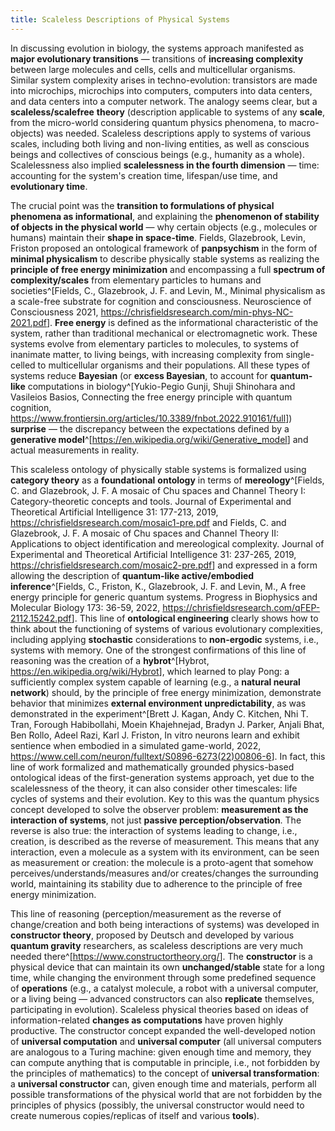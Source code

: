 ```yaml
---
title: Scaleless Descriptions of Physical Systems
---
```


In discussing evolution in biology, the systems approach manifested as **major evolutionary transitions** — transitions of **increasing complexity** between large molecules and cells, cells and multicellular organisms. Similar system complexity arises in techno-evolution: transistors are made into microchips, microchips into computers, computers into data centers, and data centers into a computer network. The analogy seems clear, but a **scaleless/scalefree** **theory** (description applicable to systems of any **scale**, from the micro-world considering quantum physics phenomena, to macro-objects) was needed. Scaleless descriptions apply to systems of various scales, including both living and non-living entities, as well as conscious beings and collectives of conscious beings (e.g., humanity as a whole). Scalelessness also implied **scalelessness in the fourth dimension** — time: accounting for the system's creation time, lifespan/use time, and **evolutionary time**.

The crucial point was the **transition to formulations of physical phenomena as informational**, and explaining the **phenomenon of stability of objects in the physical world** — why certain objects (e.g., molecules or humans) maintain their **shape in space-time**. Fields, Glazebrook, Levin, Friston proposed an ontological framework of **panpsychism** in the form of **minimal physicalism** to describe physically stable systems as realizing the **principle of free energy minimization** and encompassing a full **spectrum of complexity/scales** from elementary particles to humans and societies^[Fields, C., Glazebrook, J. F. and Levin, M., Minimal physicalism as a scale-free substrate for cognition and consciousness. Neuroscience of Consciousness 2021, <https://chrisfieldsresearch.com/min-phys-NC-2021.pdf>]. **Free energy** is defined as the informational characteristic of the system, rather than traditional mechanical or electromagnetic work. These systems evolve from elementary particles to molecules, to systems of inanimate matter, to living beings, with increasing complexity from single-celled to multicellular organisms and their populations. All these types of systems reduce **Bayesian** (or **excess Bayesian**, to account for **quantum-like** computations in biology^[Yukio-Pegio Gunji, Shuji Shinohara and Vasileios Basios, Connecting the free energy principle with quantum cognition, <https://www.frontiersin.org/articles/10.3389/fnbot.2022.910161/full>]) **surprise** — the discrepancy between the expectations defined by a **generative model**^[<https://en.wikipedia.org/wiki/Generative_model>] and actual measurements in reality.

This scaleless ontology of physically stable systems is formalized using **category theory** as a **foundational** **ontology** in terms of **mereology**^[Fields, C. and Glazebrook, J. F. A mosaic of Chu spaces and Channel Theory I: Category-theoretic concepts and tools. Journal of Experimental and Theoretical Artificial Intelligence 31: 177-213, 2019, <https://chrisfieldsresearch.com/mosaic1-pre.pdf> and Fields, C. and Glazebrook, J. F. A mosaic of Chu spaces and Channel Theory II: Applications to object identification and mereological complexity. Journal of Experimental and Theoretical Artificial Intelligence 31: 237-265, 2019, <https://chrisfieldsresearch.com/mosaic2-pre.pdf>] and expressed in a form allowing the description of **quantum-like active/embodied inference**^[Fields, C., Friston, K., Glazebrook, J. F. and Levin, M., A free energy principle for generic quantum systems. Progress in Biophysics and Molecular Biology 173: 36-59, 2022, <https://chrisfieldsresearch.com/qFEP-2112.15242.pdf>]. This line of **ontological engineering** clearly shows how to think about the functioning of systems of various evolutionary complexities, including applying **stochastic** considerations to **non-ergodic** systems, i.e., systems with memory. One of the strongest confirmations of this line of reasoning was the creation of a **hybrot**^[Hybrot, <https://en.wikipedia.org/wiki/Hybrot>], which learned to play Pong: a sufficiently complex system capable of learning (e.g., a **natural neural network**) should, by the principle of free energy minimization, demonstrate behavior that minimizes **external environment unpredictability**, as was demonstrated in the experiment^[Brett J. Kagan, Andy C. Kitchen, Nhi T. Tran, Forough Habibollahi, Moein Khajehnejad, Bradyn J. Parker, Anjali Bhat, Ben Rollo, Adeel Razi, Karl J. Friston, In vitro neurons learn and exhibit sentience when embodied in a simulated game-world, 2022, <https://www.cell.com/neuron/fulltext/S0896-6273(22)00806-6>]. In fact, this line of work formalized and mathematically grounded physics-based ontological ideas of the first-generation systems approach, yet due to the scalelessness of the theory, it can also consider other timescales: life cycles of systems and their evolution. Key to this was the quantum physics concept developed to solve the observer problem: **measurement as the interaction of systems**, not just **passive perception/observation**. The reverse is also true: the interaction of systems leading to change, i.e., creation, is described as the reverse of measurement. This means that any interaction, even a molecule as a system with its environment, can be seen as measurement or creation: the molecule is a proto-agent that somehow perceives/understands/measures and/or creates/changes the surrounding world, maintaining its stability due to adherence to the principle of free energy minimization.

This line of reasoning (perception/measurement as the reverse of change/creation and both being interactions of systems) was developed in **constructor theory**, proposed by Deutsch and developed by various **quantum gravity** researchers, as scaleless descriptions are very much needed there^[<https://www.constructortheory.org/>]. The **constructor** is a physical device that can maintain its own **unchanged/stable** state for a long time, while changing the environment through some predefined sequence of **operations** (e.g., a catalyst molecule, a robot with a universal computer, or a living being — advanced constructors can also **replicate** themselves, participating in evolution). Scaleless physical theories based on ideas of information-related **changes as computations** have proven highly productive. The constructor concept expanded the well-developed notion of **universal computation** and **universal computer** (all universal computers are analogous to a Turing machine: given enough time and memory, they can compute anything that is computable in principle, i.e., not forbidden by the principles of mathematics) to the concept of **universal transformation**: a **universal constructor** can, given enough time and materials, perform all possible transformations of the physical world that are not forbidden by the principles of physics (possibly, the universal constructor would need to create numerous copies/replicas of itself and various **tools**).